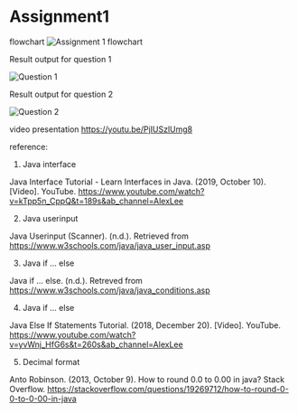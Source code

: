 # Assignment1
flowchart
![Assignment 1 flowchart](https://user-images.githubusercontent.com/72848507/99973117-6117c400-2dda-11eb-89d9-013e45b007f6.png)

Result output for question 1

![Question 1](https://user-images.githubusercontent.com/72848507/99974121-78a37c80-2ddb-11eb-9c73-b871412ea52a.jpg)

Result output for question 2

![Question 2](https://user-images.githubusercontent.com/72848507/99974125-79d4a980-2ddb-11eb-99bb-4b2765bfe5a2.jpg)


video presentation
https://youtu.be/PjIUSzlUmg8

reference:

1. Java interface

Java Interface Tutorial - Learn Interfaces in Java. (2019, October 10). [Video]. YouTube. https://www.youtube.com/watch?v=kTpp5n_CppQ&t=189s&ab_channel=AlexLee

2. Java userinput

Java Userinput (Scanner). (n.d.). Retrieved from https://www.w3schools.com/java/java_user_input.asp

3. Java if ... else

Java if ... else. (n.d.). Retreved from https://www.w3schools.com/java/java_conditions.asp

4. Java if ... else 

Java Else If Statements Tutorial. (2018, December 20). [Video]. YouTube. https://www.youtube.com/watch?v=yvWnj_HfG6s&t=260s&ab_channel=AlexLee

5. Decimal format 

Anto Robinson. (2013, October 9). How to round 0.0 to 0.00 in java? Stack Overflow. https://stackoverflow.com/questions/19269712/how-to-round-0-0-to-0-00-in-java




